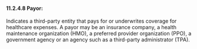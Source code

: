 #### 11.2.4.8 Payor: 

Indicates a third-party entity that pays for or underwrites coverage for healthcare expenses. A payor may be an insurance company, a health maintenance organization (HMO), a preferred provider organization (PPO), a government agency or an agency such as a third-party administrator (TPA).
